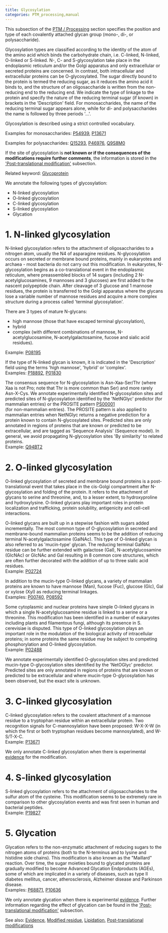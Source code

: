 ```yaml
---
title: Glycosylation
categories: PTM_processing,manual
---
```


This subsection of the [PTM / Processing](https://www.uniprot.org/help/ptm%5Fprocessing%5Fsection) section specifies the position and type of each covalently attached glycan group (mono-, di-, or polysaccharide).

Glycosylation types are classified according to the identity of the atom of the amino acid which binds the carbohydrate chain, i.e. C-linked, N-linked, O-linked or S-linked. N-, C- and S-glycosylation take place in the endoplasmic reticulum and/or the Golgi apparatus and only extracellular or secreted proteins are concerned. In contrast, both intracellular and extracellular proteins can be O-glycosylated. The sugar directly bound to the protein is termed the reducing sugar, as it reduces the amino acid it binds to, and the structure of an oligosaccharide is written from the non-reducing end to the reducing end. We indicate the type of linkage to the protein and specify the nature of the reducing terminal sugar (if known) in brackets in the 'Description' field. For monosaccharides, the name of the reducing terminal sugar appears alone, while for di- and polysaccharides the name is followed by three periods '...'.

Glycosylation is described using a strict controlled vocabulary.

Examples for monosaccharides: [P54939](https://www.uniprot.org/uniprotkb/P54939#ptm%5Fprocessing), [P13671](https://www.uniprot.org/uniprotkb/P13671#ptm%5Fprocessing)

Examples for polysaccharides: [Q15293](https://www.uniprot.org/uniprotkb/Q15293#ptm%5Fprocessing), [P46976](https://www.uniprot.org/uniprotkb/P46976#ptm%5Fprocessing), [Q9S8M0](https://www.uniprot.org/uniprotkb/Q9S8M0#ptm%5Fprocessing)

If the site of glycosylation is **not known or if the consequences of the modifications require further comments**, the information is stored in the ['Post-translational modification'](https://www.uniprot.org/help/post-translational%5Fmodification) subsection.

Related keyword: [Glycoprotein](https://www.uniprot.org/keywords/325)

We annotate the following types of glycosylation:

-   N-linked glycosylation
-   O-linked glycosylation
-   C-linked glycosylation
-   S-linked glycosylation
-   Glycation

# 1. N-linked glycosylation

N-linked glycosylation refers to the attachment of oligosaccharides to a nitrogen atom, usually the N4 of asparagine residues. N-glycosylation occurs on secreted or membrane bound proteins, mainly in eukaryotes and archaea - most bacteria do not carry out this modification. In eukaryotes, N-glycosylation begins as a co-translational event in the endoplasmic reticulum, where preassembled blocks of 14 sugars (including 2 N-acetylglucosamines, 9 mannoses and 3 glucoses) are first added to the nascent polypeptide chain. After cleavage of 3 glucose and 1 mannose residues, the protein is transferred to the Golgi apparatus where the glycans lose a variable number of mannose residues and acquire a more complex structure during a process called 'terminal glycosylation'.

There are 3 types of mature N-glycans:

-   high mannose (those that have escaped terminal glycosylation),
-   hybrid
-   complex (with different combinations of mannose, N-acetylglucosamine, N-acetylgalactosamine, fucose and sialic acid residues).

Example: [P08195](https://www.uniprot.org/uniprotkb/P08195#ptm%5Fprocessing)

If the type of N-linked glycan is known, it is indicated in the 'Description' field using the terms 'high mannose', 'hybrid' or 'complex'.  
Examples: [P18892](https://www.uniprot.org/uniprotkb/P18892#ptm%5Fprocessing), [P01830](https://www.uniprot.org/uniprotkb/P01830#ptm%5Fprocessing)

The consensus sequence for N-glycosylation is Asn-Xaa-Ser/Thr (where Xaa is not Pro; note that Thr is more common than Ser) and more rarely Asn-X-Cys. We annotate experimentally identified N-glycosylation sites and predicted sites of N-glycosylation identified by the 'NetNGlyc' predictor (for mammalian entries) or the PROSITE pattern [PS00001](http://prosite.expasy.org/PDOC00001)  
(for non-mammalian entries). The PROSITE pattern is also applied to mammalian entries when NetNGlyc returns a negative prediction for a protein known to contain N-glycosylated sites. Predicted sites are only annotated in regions of proteins that are known or predicted to be extracellular, and are tagged as 'Sequence Analysis' (Sequence model). In general, we avoid propagating N-glycosylation sites 'By similarity' to related proteins.  
Example: [Q94BT2](https://www.uniprot.org/uniprotkb/Q94BT2#ptm_processing)

# 2. O-linked glycosylation

O-linked glycosylation of secreted and membrane bound proteins is a post-translational event that takes place in the cis-Golgi compartment after N-glycosylation and folding of the protein. It refers to the attachment of glycans to serine and threonine, and, to a lesser extent, to hydroxyproline and hydroxylysine. O-linked glycans play important roles in protein localization and trafficking, protein solubility, antigenicity and cell-cell interactions.

O-linked glycans are built up in a stepwise fashion with sugars added incrementally. The most common type of O-glycosylation in secreted and membrane-bound mammalian proteins seems to be the addition of reducing terminal N-acetylgalactosamine (GalNAc). This type of O-linked glycan is also referred to as 'mucin-type' glycan. The reducing terminal GalNAc residue can be further extended with galactose (Gal), N-acetylglucosamine (GlcNAc) or GlcNAc and Gal resulting in 8 common core structures, which are often further decorated with the addition of up to three sialic acid residues.  
Example: [P02724](https://www.uniprot.org/uniprotkb/P02724#ptm_processing)

In addition to the mucin-type O-linked glycans, a variety of mammalian proteins are known to have mannose (Man), fucose (Fuc), glucose (Glc), Gal or xylose (Xyl) as reducing terminal linkages.  
Examples: [P00740](https://www.uniprot.org/uniprotkb/P00740#ptm_processing), [P08592](https://www.uniprot.org/uniprotkb/P08592#ptm_processing)

Some cytoplasmic and nuclear proteins have simple O-linked glycans in which a single N-acetylglucosamine residue is linked to a serine or a threonine. This modification has been identified in a number of eukaryotes including plants and filamentous fungi, although its presence in S. cerevisiae is disputed. This type of O-linked glycosylation plays an important role in the modulation of the biological activity of intracellular proteins; in some proteins the same residue may be subject to competing phosphorylation and O-linked glycosylation.  
Example: [P02488](https://www.uniprot.org/uniprotkb/P02488#ptm_processing)

We annotate experimentally identified O-glycosylation sites and predicted mucin-type O-glycosylation sites identified by the 'NetOGlyc' predictor. Predicted sites are only annotated in regions of proteins that are known or predicted to be extracellular and where mucin-type O-glycosylation has been observed, but the exact site is unknown.

# 3. C-linked glycosylation

C-linked glycosylation refers to the covalent attachment of a mannose residue to a tryptophan residue within an extracellular protein. Two recognition signals for C-mannosylation have been proposed: W-X-X-W (in which the first or both tryptophan residues become mannosylated), and W-S/T-X-C.  
Example: [P13671](https://www.uniprot.org/uniprotkb/P13671#ptm_processing)

We only annotate C-linked glycosylation when there is experimental [evidence](https://www.uniprot.org/help/evidences) for the modification.

# 4. S-linked glycosylation

S-linked glycosylation refers to the attachment of oligosaccharides to the sulfur atom of the cysteine. This modification seems to be extremely rare in comparison to other glycosylation events and was first seen in human and bacterial peptides.  
Example: [P19827](https://www.uniprot.org/uniprotkb/P19827#ptm%5Fprocessing)

# 5. Glycation

Glycation refers to the non-enzymatic attachment of reducing sugars to the nitrogen atoms of proteins (both to the N-terminus and to lysine and histidine side chains). This modification is also known as the "Maillard" reaction. Over time, the sugar moieties bound to glycated proteins are gradually modified to become Advanced Glycation Endproducts (AGEs), some of which are implicated in a variety of diseases, such as type II diabetes mellitus, cancer, atherosclerosis, Alzheimer disease and Parkinson disease.  
Examples: [P68871](https://www.uniprot.org/uniprotkb/P68871#ptm_processing), [P10636](https://www.uniprot.org/uniprotkb/P10636#ptm_processing)

We only annotate glycation when there is experimental [evidence](https://www.uniprot.org/help/evidences). Further information regarding the effect of glycation can be found in the ['Post-translational modification'](https://www.uniprot.org/help/post-translational_modification) subsection.

See also: [Evidence](https://www.uniprot.org/help/evidences), [Modified residue](https://www.uniprot.org/help/mod_res), [Lipidation](https://www.uniprot.org/help/lipid), [Post-translational modifications](https://www.uniprot.org/help/post-translational%5Fmodification)
